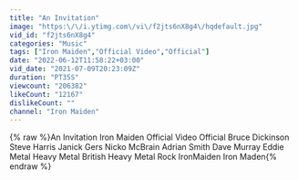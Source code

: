 ```yaml
---
title: "An Invitation"
image: "https:\/\/i.ytimg.com\/vi\/f2jts6nX8g4\/hqdefault.jpg"
vid_id: "f2jts6nX8g4"
categories: "Music"
tags: ["Iron Maiden","Official Video","Official"]
date: "2022-06-12T11:58:22+03:00"
vid_date: "2021-07-09T20:23:09Z"
duration: "PT35S"
viewcount: "206382"
likeCount: "12167"
dislikeCount: ""
channel: "Iron Maiden"
---
```

{% raw %}An Invitation Iron Maiden Official Video Official Bruce Dickinson Steve Harris Janick Gers Nicko McBrain Adrian Smith Dave Murray Eddie Metal Heavy Metal British Heavy Metal Rock IronMaiden Iron Maden{% endraw %}
